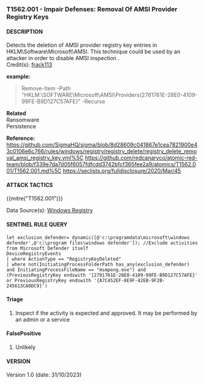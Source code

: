 ### T1562.001 - Impair Defenses: Removal Of AMSI Provider Registry Keys

#### DESCRIPTION

Detects the deletion of AMSI provider registry key entries in HKLM\\Software\\Microsoft\\AMSI. This technique could be used by an attacker in order to disable AMSI inspection .\
Credit(s): [frack113](https://github.com/frack113)

**example:**

> Remove-Item -Path "HKLM:\\SOFTWARE\\Microsoft\\AMSI\\Providers{2781761E-28E0-4109-99FE-B9D127C57AFE}" -Recurse

**Related**\
Ransomware\
Persistence

**Reference:**\
https://github.com/SigmaHQ/sigma/blob/8d28609c041867e1cea7821900e43c0106e6c766/rules/windows/registry/registry_delete/registry_delete_removal_amsi_registry_key.yml%5C
https://github.com/redcanaryco/atomic-red-team/blob/f339e7da7d05f6057fdfcdd3742bfcf365fee2a9/atomics/T1562.001/T1562.001.md%5C
https://seclists.org/fulldisclosure/2020/Mar/45

#### ATT&CK TACTICS

{{mitre("T1562.001")}}

Data Source(s): [Windows Registry](https://attack.mitre.org/datasources/DS0024)

#### SENTINEL RULE QUERY

```
let exclusion_defender= dynamic([@'c:\programdata\microsoft\windows defender',@'c:\program files\windows defender']); //Exclude activities from Microsoft Defender itself
DeviceRegistryEvents
| where ActionType == "RegistryKeyDeleted"
| where not(InitiatingProcessFolderPath has_any(exclusion_defender) and InitiatingProcessFileName == "msmpeng.exe") and (PreviousRegistryKey endswith '{2781761E-28E0-4109-99FE-B9D127C57AFE}' or PreviousRegistryKey endswith '{A7C452EF-8E9F-42EB-9F2B-245613CA0DC9}')
```

#### Triage

1. Inspect if the activity is expected and approved. It may be performed by an admin or a service

#### FalsePositive

1. Unlikely

#### VERSION

Version 1.0 (date: 31/10/2023)
